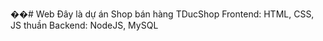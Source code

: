 ��#   W e b 
Đây là dự án Shop bán hàng TDucShop 
Frontend: HTML, CSS, JS thuần
Backend: NodeJS, MySQL

